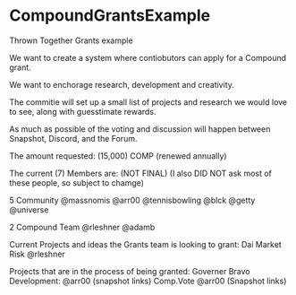 # CompoundGrantsExample
Thrown Together Grants example

We want to create a system where contiobutors can apply for a Compound grant.

We want to enchorage research, development and creativity.

The commitie will set up a small list of projects and research we would love to see, along with guesstimate rewards.

As much as possible of the voting and discussion will happen between Snapshot, Discord, and the Forum.

The amount requested: (15,000) COMP (renewed annually)

The current (7) Members are: 
(NOT FINAL) (I also DID NOT ask most of these people, so subject to chamge) 

5 Community
@massnomis
@arr00
@tennisbowling
@blck
@getty
@universe

2 Compound Team
@rleshner
@adamb


Current Projects and ideas the Grants team is looking to grant:
Dai Market Risk @rleshner



Projects that are in the process of being granted:
Governer Bravo Development: @arr00
(snapshot links)
Comp.Vote @arr00
(Snapshot links)
